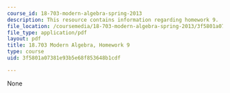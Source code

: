 ```yaml
---
course_id: 18-703-modern-algebra-spring-2013
description: This resource contains information regarding homework 9.
file_location: /coursemedia/18-703-modern-algebra-spring-2013/3f5801a07381e93b5e68f853648b1cdf_MIT18_703S13_h9.pdf
file_type: application/pdf
layout: pdf
title: 18.703 Modern Algebra, Homework 9
type: course
uid: 3f5801a07381e93b5e68f853648b1cdf

---
```

None